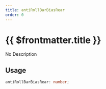 ```yaml
---
title: antiRollBarBiasRear
order: 0
---
```


# {{ $frontmatter.title }}

No Description

## Usage

```ts
antiRollBarBiasRear: number;
```
